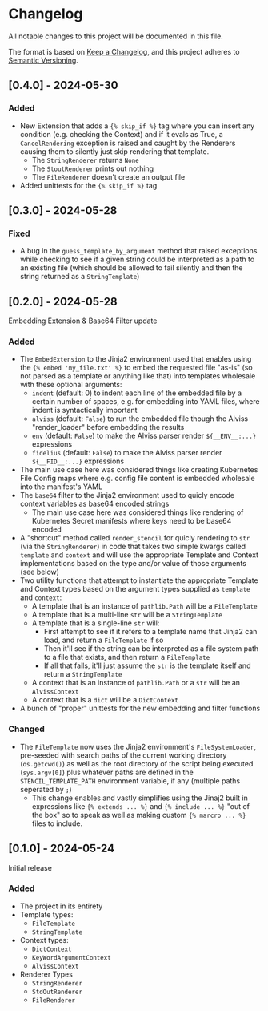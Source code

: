 # Changelog

All notable changes to this project will be documented in this file.

The format is based on [Keep a Changelog](https://keepachangelog.com/en/1.1.0/),
and this project adheres to [Semantic Versioning](https://semver.org/spec/v2.0.0.html).

## [0.4.0] - 2024-05-30

### Added

- New Extension that adds a `{% skip_if %}` tag where you can insert any 
  condition (e.g. checking the Context) and if it evals as True, a 
  `CancelRendering` exception is raised and caught by the Renderers causing 
  them to silently just skip rendering that template.
  - The `StringRenderer` returns `None`
  - The `StoutRenderer` prints out nothing
  - The `FileRenderer` doesn't create an output file
- Added unittests for the `{% skip_if %}` tag


## [0.3.0] - 2024-05-28

### Fixed

- A bug in the `guess_template_by_argument` method that raised exceptions while 
  checking to see if a given string could be interpreted as a path to an 
  existing file (which should be allowed to fail silently and then the string 
  returned as a `StringTemplate`)


## [0.2.0] - 2024-05-28

Embedding Extension & Base64 Filter update

### Added

- The `EmbedExtension` to the Jinja2 environment used that enables using the 
  `{% embed 'my_file.txt' %}` to embed the requested file "as-is" (so not 
  parsed as a template or anything like that) into templates wholesale with 
  these optional arguments:
  - `indent` (default: 0) to indent each line of the embedded file by a certain
    number of spaces, e.g. for embedding into YAML files, where indent is 
    syntactically important
  - `alviss` (default: `False`) to run the embedded file though the Alviss 
    "render_loader" before embedding the results
  - `env` (default: `False`) to make the Alviss parser render `${__ENV__:...}` 
    expressions
  - `fidelius` (default: `False`) to make the Alviss parser render 
    `${__FID__:...}` expressions
- The main use case here was considered things like creating Kubernetes File 
  Config maps where e.g. config file content is embedded wholesale into the 
  manifest's YAML
- The `base64` filter to the Jinja2 environment used to quicly encode context 
  variables as base64 encoded strings
  - The main use case here was considered things like rendering of Kubernetes 
    Secret manifests where keys need to be base64 encoded  
- A "shortcut" method called `render_stencil` for quicly rendering to `str` (via
  the `StringRenderer`) in code that takes two simple kwargs called `template` 
  and `context` and will use the appropriate Template and Context 
  implementations based on the type and/or value of those arguments (see below)
- Two utility functions that attempt to instantiate the appropriate Template and 
  Context types based on the argument types supplied as `template` and 
  `context`:
  - A template that is an instance of `pathlib.Path` will be a `FileTemplate`
  - A template that is a multi-line `str` will be a `StringTemplate`
  - A template that is a single-line `str` will:
    - First attempt to see if it refers to a template name that Jinja2 can load, 
      and return a `FileTemplate` if so
    - Then it'll see if the string can be interpreted as a file system path to a 
      file that exists, and then return a `FileTemplate`
    - If all that fails, it'll just assume the `str` is the template itself and 
      return a `StringTemplate`
  - A context that is an instance of `pathlib.Path` or a `str` will be an 
    `AlvissContext`
  - A context that is a `dict` will be a `DictContext`
- A bunch of "proper" unittests for the new embedding and filter functions

### Changed

- The `FileTemplate` now uses the Jinja2 environment's `FileSystemLoader`, 
  pre-seeded with search paths of the current working directory (`os.getcwd()`) 
  as well as the root directory of the script being executed (`sys.argv[0]`) 
  plus whatever paths are defined in the `STENCIL_TEMPLATE_PATH` environment 
  variable, if any (multiple paths seperated by `;`)
  - This change enables and vastly simplifies using the Jinaj2 built in 
    expressions like `{% extends ... %}` and `{% include ... %}` "out of the 
    box" so to speak as well as making custom `{% marcro ... %}` files to 
    include.


## [0.1.0] - 2024-05-24

Initial release

### Added

- The project in its entirety
- Template types:
  - `FileTemplate`
  - `StringTemplate`
- Context types:
  - `DictContext`
  - `KeyWordArgumentContext`
  - `AlvissContext`
- Renderer Types
  - `StringRenderer`
  - `StdOutRenderer`
  - `FileRenderer`
